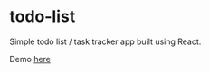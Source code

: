 # todo-list
Simple todo list / task tracker app built using React.

Demo [here]("https://0350365.github.io/todo-list)
